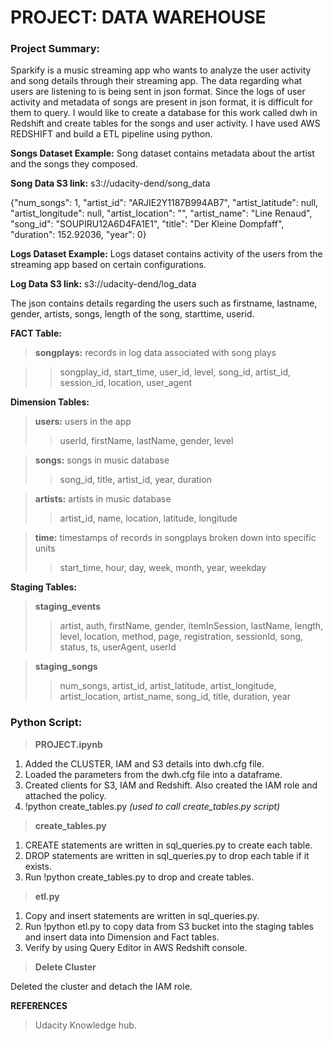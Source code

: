 # PROJECT:  DATA WAREHOUSE

### Project Summary: 
Sparkify is a music streaming app who wants to analyze the user activity and song details through their streaming app. The data regarding what users are listening to is being sent in json format. Since the logs of user activity and metadata of songs are present in json format, it is difficult for them to query. 
I would like to create a database for this work called dwh in Redshift and create tables for the songs and user activity. I have used AWS REDSHIFT and build a ETL pipeline using python.
            
**Songs Dataset Example:**
Song dataset contains metadata about the artist and the songs they composed.

**Song Data S3 link:** s3://udacity-dend/song_data

{"num_songs": 1, "artist_id": "ARJIE2Y1187B994AB7", "artist_latitude": null, "artist_longitude": null, "artist_location": "", "artist_name": "Line Renaud", "song_id": "SOUPIRU12A6D4FA1E1", "title": "Der Kleine Dompfaff", "duration": 152.92036, "year": 0}


**Logs Dataset Example:**
Logs dataset contains activity of the users from the streaming app based on certain configurations.

**Log Data S3 link:** s3://udacity-dend/log_data

The json contains details regarding the users such as firstname, lastname, gender, artists, songs, length of the song, starttime, userid.


**FACT Table:**

> **songplays:** records in log data associated with song plays 

>> songplay_id, start_time, user_id, level, song_id, artist_id, session_id, location, user_agent

**Dimension Tables:**

> **users:** users in the app
>>    userId, firstName, lastName, gender, level

> **songs:** songs in music database
>>    song_id, title, artist_id, year, duration

>**artists:** artists in music database
>>    artist_id, name, location, latitude, longitude

>**time:** timestamps of records in songplays broken down into specific units
>>    start_time, hour, day, week, month, year, weekday


**Staging Tables:**
>**staging_events** 
>>    artist, auth, firstName, gender, itemInSession, lastName, length, level, location, method, page, registration, sessionId, song, status, ts, userAgent, userId

>**staging_songs**
>>    num_songs, artist_id, artist_latitude, artist_longitude, artist_location, artist_name, song_id, title, duration, year
    
### Python Script:
>**PROJECT.ipynb**
   1. Added the CLUSTER, IAM and S3 details into dwh.cfg file.
   2. Loaded the parameters from the dwh.cfg file into a dataframe.
   3. Created clients for S3, IAM  and Redshift. Also created the IAM role and attached the policy.
   4. !python create_tables.py *(used to call create_tables.py script)*

>**create_tables.py**
   1. CREATE statements are written in sql_queries.py to create each table.
   2. DROP statements are written in sql_queries.py to drop each table if it exists.
   3. Run !python create_tables.py to drop and create tables.

>**etl.py**
   1. Copy and insert statements are  written in sql_queries.py.
   2. Run !python etl.py to copy data from S3 bucket into the staging tables and insert data into Dimension and         Fact tables.
   3. Verify by using Query Editor in AWS Redshift console.
   
   
>**Delete Cluster**

Deleted the cluster and detach the IAM role.


**REFERENCES**

> Udacity Knowledge hub.